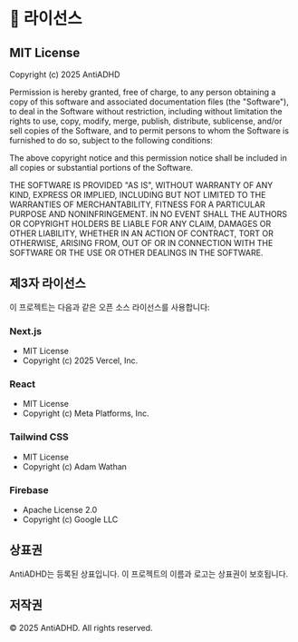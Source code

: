 # 📄 라이선스

## MIT License

Copyright (c) 2025 AntiADHD

Permission is hereby granted, free of charge, to any person obtaining a copy
of this software and associated documentation files (the "Software"), to deal
in the Software without restriction, including without limitation the rights
to use, copy, modify, merge, publish, distribute, sublicense, and/or sell
copies of the Software, and to permit persons to whom the Software is
furnished to do so, subject to the following conditions:

The above copyright notice and this permission notice shall be included in all
copies or substantial portions of the Software.

THE SOFTWARE IS PROVIDED "AS IS", WITHOUT WARRANTY OF ANY KIND, EXPRESS OR
IMPLIED, INCLUDING BUT NOT LIMITED TO THE WARRANTIES OF MERCHANTABILITY,
FITNESS FOR A PARTICULAR PURPOSE AND NONINFRINGEMENT. IN NO EVENT SHALL THE
AUTHORS OR COPYRIGHT HOLDERS BE LIABLE FOR ANY CLAIM, DAMAGES OR OTHER
LIABILITY, WHETHER IN AN ACTION OF CONTRACT, TORT OR OTHERWISE, ARISING FROM,
OUT OF OR IN CONNECTION WITH THE SOFTWARE OR THE USE OR OTHER DEALINGS IN THE
SOFTWARE.

## 제3자 라이선스

이 프로젝트는 다음과 같은 오픈 소스 라이선스를 사용합니다:

### Next.js
- MIT License
- Copyright (c) 2025 Vercel, Inc.

### React
- MIT License
- Copyright (c) Meta Platforms, Inc.

### Tailwind CSS
- MIT License
- Copyright (c) Adam Wathan

### Firebase
- Apache License 2.0
- Copyright (c) Google LLC

## 상표권

AntiADHD는 등록된 상표입니다. 이 프로젝트의 이름과 로고는 상표권이 보호됩니다.

## 저작권

© 2025 AntiADHD. All rights reserved. 